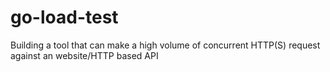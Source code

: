 # go-load-test
 Building a tool that can make a high volume of concurrent HTTP(S) request against an website/HTTP based API
